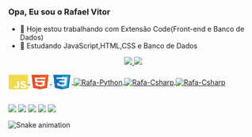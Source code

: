 ### Opa, Eu sou o Rafael Vitor

- 🔭 Hoje estou trabalhando com Extensão Code(Front-end e Banco de Dados)
- 🌱 Estudando JavaScript,HTML,CSS e Banco de Dados

<div align="center">
  <a href="https://github.com/faeloliiveira">
  <img height="180em" src="https://github-readme-stats.vercel.app/api?username=faeloliiveira&show_icons=true&theme=dracula&include_all_commits=true&count_private=true"/>
  <img height="180em" src="https://github-readme-stats.vercel.app/api/top-langs/?username=faeloliiveira&layout=compact&langs_count=7&theme=dracula"/>
</div>
  
  <div style="display: inline_block"><br>
  <img align="center" alt="Rafa-Js" height="30" width="40" src="https://raw.githubusercontent.com/devicons/devicon/master/icons/javascript/javascript-plain.svg">
  <img align="center" alt="Rafa-HTML" height="30" width="40" src="https://raw.githubusercontent.com/devicons/devicon/master/icons/html5/html5-original.svg">
  <img align="center" alt="Rafa-CSS" height="30" width="40" src="https://raw.githubusercontent.com/devicons/devicon/master/icons/css3/css3-original.svg">
  <img align="center" alt="Rafa-Python" height="30" width="40"
src="https://cdn.jsdelivr.net/gh/devicons/devicon/icons/mysql/mysql-original.svg" />
  <img align="center" alt="Rafa-Csharp" height="30" width="40" 
src="https://cdn.jsdelivr.net/gh/devicons/devicon/icons/vscode/vscode-original.svg" />
    <img align="center" alt="Rafa-Csharp" height="30" width="40"
src="https://cdn.jsdelivr.net/gh/devicons/devicon/icons/java/java-original.svg" />
     
</div>
  
##
 
<div> 
  <a href="https://www.youtube.com/channel/UCZP6TJa0puUlDArDyliJXsg" target="_blank"><img src="https://img.shields.io/badge/YouTube-FF0000?style=for-the-badge&logo=youtube&logoColor=white" target="_blank"></a>
  <a href="https://www.instagram.com/faeloliiveira" target="_blank"><img src="https://img.shields.io/badge/-Instagram-%23E4405F?style=for-the-badge&logo=instagram&logoColor=white" target="_blank"></a>
 	<a href="https://www.twitch.tv/oliveira_rkz" target="_blank"><img src="https://img.shields.io/badge/Twitch-9146FF?style=for-the-badge&logo=twitch&logoColor=white" target="_blank"></a>
  <a href = "mailto:rafaelcoutinholiveiraa@gmail.com"><img src="https://img.shields.io/badge/-Gmail-%23333?style=for-the-badge&logo=gmail&logoColor=white" target="_blank"></a>
  <a href="https://www.linkedin.com/in/rafael-vitor-a2a6771b7/" target="_blank"><img src="https://img.shields.io/badge/-LinkedIn-%230077B5?style=for-the-badge&logo=linkedin&logoColor=white" target="_blank"></a> 
 
 
</div>

 ![Snake animation](https://github.com/faeloliiveira/faeloliiveira/blob/output/github-contribution-grid-snake.svg)


